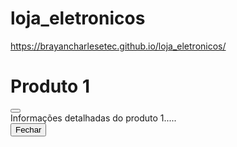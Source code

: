 # loja_eletronicos
https://brayancharlesetec.github.io/loja_eletronicos/


<div class="modal fade" id="modalProduto1" tabindex="-1" aria-labelledby="exampleModalLabel" aria-hidden="true">
          <div class="modal-dialog">
            <div class="modal-content">
              <div class="modal-header">
                <h1 class="modal-title fs-5" id="modalProduto1Label">Produto 1</h1>
                <button type="button" class="btn-close" data-bs-dismiss="modal" aria-label="Close"></button>
              </div>
              <div class="modal-body">
                Informações detalhadas do produto 1.....
              </div>
              <div class="modal-footer">
                <button type="button" class="btn btn-secondary" data-bs-dismiss="modal">Fechar</button>                
              </div>
            </div>
          </div>
        </div>
